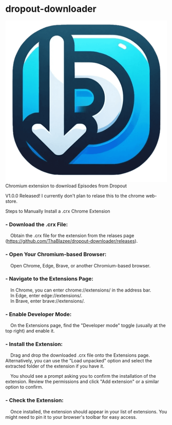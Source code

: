 # dropout-downloader

![Icon](images/dropout-downloader.png)
Chromium extension to download Episodes from Dropout

V1.0.0 Released!
I currently don't plan to relase this to the chrome web-store. 


Steps to Manually Install a .crx Chrome Extension


### - Download the .crx File:
&nbsp;&nbsp;&nbsp;&nbsp;Obtain the .crx file for the extension from the relases page (https://github.com/ThaBlazee/dropout-downloader/releases).

### - Open Your Chromium-based Browser:

&nbsp;&nbsp;&nbsp;&nbsp;Open Chrome, Edge, Brave, or another Chromium-based browser.

### - Navigate to the Extensions Page:

&nbsp;&nbsp;&nbsp;&nbsp;In Chrome, you can enter chrome://extensions/ in the address bar.  
&nbsp;&nbsp;&nbsp;&nbsp;In Edge, enter edge://extensions/.  
&nbsp;&nbsp;&nbsp;&nbsp;In Brave, enter brave://extensions/.  

### - Enable Developer Mode:

&nbsp;&nbsp;&nbsp;&nbsp;On the Extensions page, find the "Developer mode" toggle (usually at the top right) and enable it.

### - Install the Extension:

&nbsp;&nbsp;&nbsp;&nbsp;Drag and drop the downloaded .crx file onto the Extensions page. Alternatively, you can use the "Load unpacked" option and select the extracted folder of the extension if you have it.
    
&nbsp;&nbsp;&nbsp;&nbsp;You should see a prompt asking you to confirm the installation of the extension. Review the permissions and click "Add extension" or a similar option to confirm.

### - Check the Extension:

&nbsp;&nbsp;&nbsp;&nbsp;Once installed, the extension should appear in your list of extensions. You might need to pin it to your browser's toolbar for easy access.